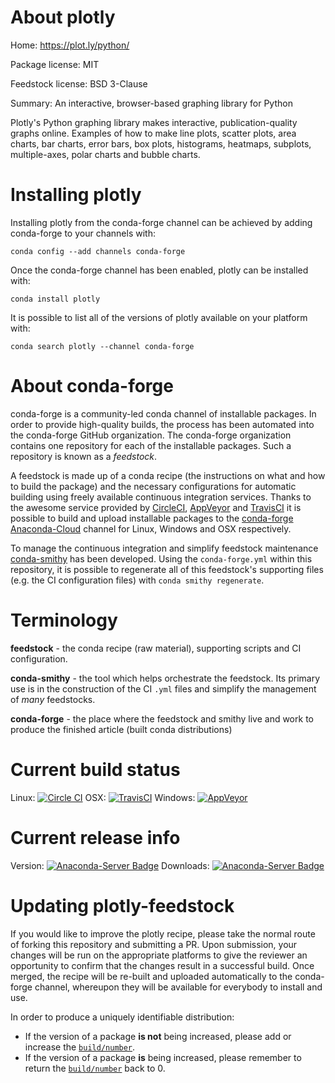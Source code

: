 About plotly
============

Home: https://plot.ly/python/

Package license: MIT

Feedstock license: BSD 3-Clause

Summary: An interactive, browser-based graphing library for Python

Plotly's Python graphing library makes interactive,
publication-quality graphs online. Examples of how to make line
plots, scatter plots, area charts, bar charts, error bars, box plots,
histograms, heatmaps, subplots, multiple-axes, polar charts and
bubble charts.


Installing plotly
=================

Installing plotly from the conda-forge channel can be achieved by adding conda-forge to your channels with:

```
conda config --add channels conda-forge
```

Once the conda-forge channel has been enabled, plotly can be installed with:

```
conda install plotly
```

It is possible to list all of the versions of plotly available on your platform with:

```
conda search plotly --channel conda-forge
```


About conda-forge
=================

conda-forge is a community-led conda channel of installable packages.
In order to provide high-quality builds, the process has been automated into the
conda-forge GitHub organization. The conda-forge organization contains one repository
for each of the installable packages. Such a repository is known as a *feedstock*.

A feedstock is made up of a conda recipe (the instructions on what and how to build
the package) and the necessary configurations for automatic building using freely
available continuous integration services. Thanks to the awesome service provided by
[CircleCI](https://circleci.com/), [AppVeyor](http://www.appveyor.com/)
and [TravisCI](https://travis-ci.org/) it is possible to build and upload installable
packages to the [conda-forge](https://anaconda.org/conda-forge)
[Anaconda-Cloud](http://docs.anaconda.org/) channel for Linux, Windows and OSX respectively.

To manage the continuous integration and simplify feedstock maintenance
[conda-smithy](http://github.com/conda-forge/conda-smithy) has been developed.
Using the ``conda-forge.yml`` within this repository, it is possible to regenerate all of
this feedstock's supporting files (e.g. the CI configuration files) with ``conda smithy regenerate``.


Terminology
===========

**feedstock** - the conda recipe (raw material), supporting scripts and CI configuration.

**conda-smithy** - the tool which helps orchestrate the feedstock.
                   Its primary use is in the construction of the CI ``.yml`` files
                   and simplify the management of *many* feedstocks.

**conda-forge** - the place where the feedstock and smithy live and work to
                  produce the finished article (built conda distributions)

Current build status
====================

Linux: [![Circle CI](https://circleci.com/gh/conda-forge/plotly-feedstock.svg?style=svg)](https://circleci.com/gh/conda-forge/plotly-feedstock)
OSX: [![TravisCI](https://travis-ci.org/conda-forge/plotly-feedstock.svg?branch=master)](https://travis-ci.org/conda-forge/plotly-feedstock)
Windows: [![AppVeyor](https://ci.appveyor.com/api/projects/status/github/conda-forge/plotly-feedstock?svg=True)](https://ci.appveyor.com/project/conda-forge/plotly-feedstock/branch/master)

Current release info
====================
Version: [![Anaconda-Server Badge](https://anaconda.org/conda-forge/plotly/badges/version.svg)](https://anaconda.org/conda-forge/plotly)
Downloads: [![Anaconda-Server Badge](https://anaconda.org/conda-forge/plotly/badges/downloads.svg)](https://anaconda.org/conda-forge/plotly)


Updating plotly-feedstock
=========================

If you would like to improve the plotly recipe, please take the normal
route of forking this repository and submitting a PR. Upon submission, your changes will
be run on the appropriate platforms to give the reviewer an opportunity to confirm that the
changes result in a successful build. Once merged, the recipe will be re-built and uploaded
automatically to the conda-forge channel, whereupon they will be available for everybody to
install and use.

In order to produce a uniquely identifiable distribution:
 * If the version of a package **is not** being increased, please add or increase
   the [``build/number``](http://conda.pydata.org/docs/building/meta-yaml.html#build-number-and-string).
 * If the version of a package **is** being increased, please remember to return
   the [``build/number``](http://conda.pydata.org/docs/building/meta-yaml.html#build-number-and-string)
   back to 0.
